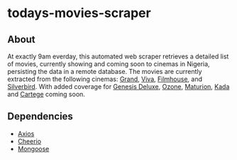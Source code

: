 # todays-movies-scraper

## About
At exactly 9am everday, this automated web scraper retrieves a detailed list of movies, currently showing and coming soon to cinemas in Nigeria, persisting the data in a remote database. The movies are currently extracted from the following cinemas: [Grand](http://grandcinemas.com.ng), [Viva](https://vivacinemas.com), [Filmhouse](https://filmhouseng.com), and [Silverbird](https://silverbirdcinemas.com). With added coverage for [Genesis Deluxe](https://genesiscinemas.com), [Ozone](https://ozonecinemas.com), [Maturion](https://www.marturioncinemas.com), [Kada](https://kadacinemas.com) and [Cartege](http://cartegecinemas.com) coming soon.

## Dependencies
- [Axios](https://npmjs.com/package/axios)
- [Cheerio](http://cheerio.js.org/)
- [Mongoose](http://mongoosejs.com)
